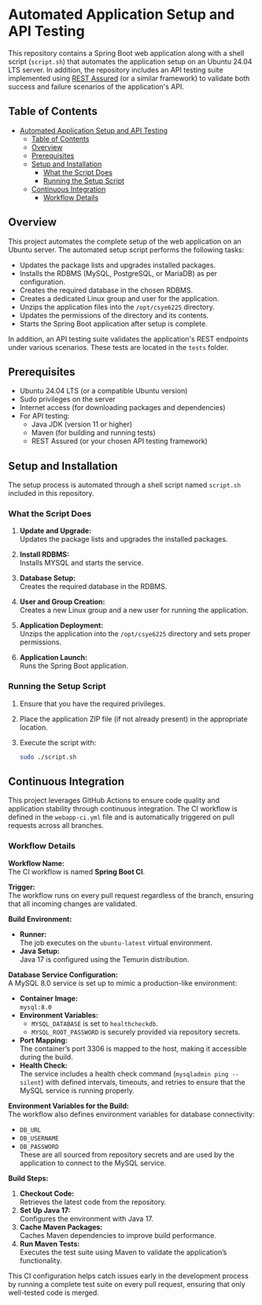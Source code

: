 # Automated Application Setup and API Testing

This repository contains a Spring Boot web application along with a shell script (`script.sh`) that automates the application setup on an Ubuntu 24.04 LTS server. In addition, the repository includes an API testing suite implemented using [REST Assured](https://rest-assured.io/) (or a similar framework) to validate both success and failure scenarios of the application's API.
 
## Table of Contents

- [Automated Application Setup and API Testing](#automated-application-setup-and-api-testing)
  - [Table of Contents](#table-of-contents)
  - [Overview](#overview)
  - [Prerequisites](#prerequisites)
  - [Setup and Installation](#setup-and-installation)
    - [What the Script Does](#what-the-script-does)
    - [Running the Setup Script](#running-the-setup-script)
  - [Continuous Integration](#continuous-integration)
    - [Workflow Details](#workflow-details)

## Overview

This project automates the complete setup of the web application on an Ubuntu server. The automated setup script performs the following tasks:

- Updates the package lists and upgrades installed packages.
- Installs the RDBMS (MySQL, PostgreSQL, or MariaDB) as per configuration.
- Creates the required database in the chosen RDBMS.
- Creates a dedicated Linux group and user for the application.
- Unzips the application files into the `/opt/csye6225` directory.
- Updates the permissions of the directory and its contents.
- Starts the Spring Boot application after setup is complete.

In addition, an API testing suite validates the application's REST endpoints under various scenarios. These tests are located in the `tests` folder.

## Prerequisites

- Ubuntu 24.04 LTS (or a compatible Ubuntu version)
- Sudo privileges on the server
- Internet access (for downloading packages and dependencies)
- For API testing:
  - Java JDK (version 11 or higher)
  - Maven (for building and running tests)
  - REST Assured (or your chosen API testing framework)

## Setup and Installation

The setup process is automated through a shell script named `script.sh` included in this repository.

### What the Script Does

1. **Update and Upgrade:**  
   Updates the package lists and upgrades the installed packages.
   
2. **Install RDBMS:**  
   Installs MYSQL and starts the service.
   
3. **Database Setup:**  
   Creates the required database in the RDBMS.
   
4. **User and Group Creation:**  
   Creates a new Linux group and a new user for running the application.
   
5. **Application Deployment:**  
   Unzips the application into the `/opt/csye6225` directory and sets proper permissions.
   
6. **Application Launch:**  
   Runs the Spring Boot application.

### Running the Setup Script

1. Ensure that you have the required privileges.  
2. Place the application ZIP file (if not already present) in the appropriate location.
3. Execute the script with:

   ```bash
   sudo ./script.sh


## Continuous Integration

This project leverages GitHub Actions to ensure code quality and application stability through continuous integration. The CI workflow is defined in the `webapp-ci.yml` file and is automatically triggered on pull requests across all branches.

### Workflow Details

**Workflow Name:**  
The CI workflow is named **Spring Boot CI**.

**Trigger:**  
The workflow runs on every pull request regardless of the branch, ensuring that all incoming changes are validated.

**Build Environment:**

- **Runner:**  
  The job executes on the `ubuntu-latest` virtual environment.
- **Java Setup:**  
  Java 17 is configured using the Temurin distribution.

**Database Service Configuration:**  
A MySQL 8.0 service is set up to mimic a production-like environment:
- **Container Image:**  
  `mysql:8.0`
- **Environment Variables:**
  - `MYSQL_DATABASE` is set to `healthcheckdb`.
  - `MYSQL_ROOT_PASSWORD` is securely provided via repository secrets.
- **Port Mapping:**  
  The container’s port 3306 is mapped to the host, making it accessible during the build.
- **Health Check:**  
  The service includes a health check command (`mysqladmin ping --silent`) with defined intervals, timeouts, and retries to ensure that the MySQL service is running properly.

**Environment Variables for the Build:**  
The workflow also defines environment variables for database connectivity:
- `DB_URL`
- `DB_USERNAME`
- `DB_PASSWORD`  
These are all sourced from repository secrets and are used by the application to connect to the MySQL service.

**Build Steps:**

1. **Checkout Code:**  
   Retrieves the latest code from the repository.
2. **Set Up Java 17:**  
   Configures the environment with Java 17.
3. **Cache Maven Packages:**  
   Caches Maven dependencies to improve build performance.
4. **Run Maven Tests:**  
   Executes the test suite using Maven to validate the application’s functionality.

This CI configuration helps catch issues early in the development process by running a complete test suite on every pull request, ensuring that only well-tested code is merged.

